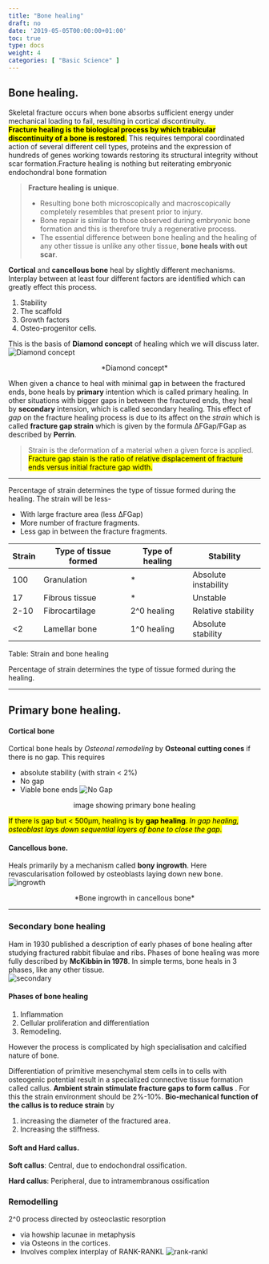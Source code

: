 ```yaml
---
title: "Bone healing"
draft: no
date: '2019-05-05T00:00:00+01:00'
toc: true
type: docs
weight: 4
categories: [ "Basic Science" ] 
---
```

## Bone healing. 

Skeletal fracture occurs when bone absorbs sufficient energy under mechanical loading to fail, resulting in cortical discontinuity.   
<mark> **Fracture healing is the biological process by which trabicular discontinuity of a bone is restored**.</mark> This requires temporal coordinated action of several different cell types, proteins and  the expression of hundreds of genes working towards restoring its structural integrity without scar formation.Fracture healing is nothing but reiterating embryonic endochondral bone formation
>**Fracture healing is unique**. 
>* Resulting bone both microscopically and macroscopically completely resembles that present prior to injury. 
>* Bone repair is similar to those observed during embryonic bone formation and this is therefore truly a regenerative process.
>* The essential difference between bone healing and the healing of any other tissue is unlike any other tissue, **bone heals with out scar**.    
 
**Cortical** and **cancellous bone** heal by slightly different mechanisms.  Interplay between at least four different factors  are identified which can greatly effect this process.   

1. Stability
2. The scaffold
3. Growth factors
4. Osteo-progenitor cells. 

This is the basis of **Diamond concept** of healing which we will discuss later.  
![Diamond concept](/docs/bh/Diamond.png/)

<center>*Diamond concept*</center>

When given a chance to heal with minimal gap in between the fractured ends, bone heals by **primary** intention which is called primary healing. In other situations with bigger gaps in between the fractured ends, they heal by **secondary** intension, which is called secondary healing. This effect of *gap* on the fracture healing process is due to its affect on the *strain* which is called **fracture gap strain** which is given by the formula ∆FGap/FGap as described by **Perrin**.  
>Strain is the deformation of a material when a given force is applied. <mark>Fracture gap stain is the ratio of relative displacement of fracture ends versus initial fracture gap width.</mark> 

---------

Percentage of strain determines the type of tissue formed during the healing.
The strain will be less-
* With large fracture area (less ∆FGap)
* More number of fracture fragments.
* Less gap in between the fracture fragments.

|Strain|Type of tissue formed|Type of healing|Stability|
|-|-|-|-|
100|Granulation| * |Absolute instability
17|Fibrous tissue| * |Unstable
2-10|Fibrocartilage|2^0 healing|Relative stability
<2|Lamellar bone|1^0 healing|Absolute stability
Table: Strain and bone healing


Percentage of strain determines the type of tissue formed during the healing.   

--------


## Primary bone healing. 

#### Cortical bone
Cortical bone heals by *Osteonal remodeling* by **Osteonal cutting cones** if there is no gap. This requires 
* absolute stability (with strain < 2%)
* No gap
* Viable bone ends
![No Gap](/docs/bh/Gap.png)

<center>image showing primary bone healing</center>

<mark>If there is gap but < 500µm, healing is by **gap healing**. *In gap healing, osteoblast lays down sequential layers of bone to close the gap*.</mark> 

#### Cancellous bone. 
Heals primarily by a mechanism called **bony ingrowth**. Here revascularisation followed by osteoblasts laying down new bone.
![ingrowth](/docs/bh/ingrowth.png)
<center>*Bone ingrowth in cancellous bone*</center>

---------
### Secondary bone healing
Ham in 1930 published a description of early phases of bone healing after studying fractured rabbit fibulae and ribs. Phases of bone healing was more fully described by **McKibbin in 1978**. In simple terms, bone heals in 3 phases, like any other tissue.  
![secondary](/docs/bh/secondary.png)

#### Phases of bone healing
1. Inflammation 
2. Cellular proliferation and differentiation 
3. Remodeling. 

However the process is complicated by high specialisation and calcified nature of bone.

Differentiation of primitive mesenchymal stem cells in to cells with osteogenic potential result in a specialized connective tissue formation called callus. **Ambient strain stimulate fracture gaps to form callus** . For this the strain environment should be 2%-10%. **Bio-mechanical function of the callus is to reduce strain**  by
1. increasing the diameter of the fractured area.
2. Increasing the stiffness.  
#### Soft and Hard callus. 
**Soft callus**: Central, due to endochondral ossification.  

**Hard callus**: Peripheral, due to  intramembranous ossification 
### Remodelling
2^0 process directed by osteoclastic resorption
* via howship lacunae in metaphysis 
* via Osteons  in the cortices.
* Involves complex interplay of RANK-RANKL
![rank-rankl](/docs/bh/rank.png)

